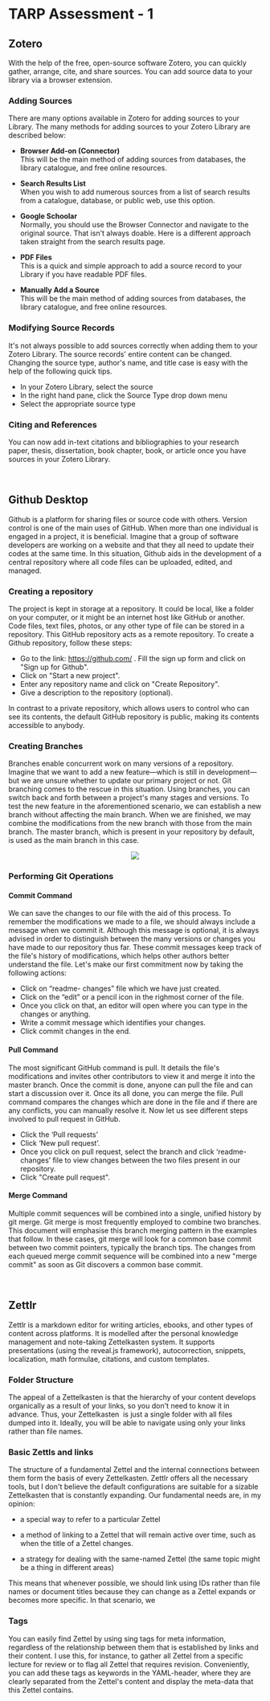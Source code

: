 # TARP Assessment - 1

## Zotero

With the help of the free, open-source software Zotero, you can quickly gather, arrange, cite, and share sources. You can add source data to your library via a browser extension. 

### Adding Sources

There are many options available in Zotero for adding sources to your Library. The many methods for adding sources to your Zotero Library are described below: 

* **Browser Add-on (Connector)** <br>
  This will be the main method of adding sources from databases, the library catalogue, and free online resources.
  
* **Search Results List** <br> 
  When you wish to add numerous sources from a list of search results from a catalogue, database, or public web, use this option.
  
* **Google Schoolar** <br> 
  Normally, you should use the Browser Connector and navigate to the original source. That isn't always doable. Here is a different approach taken straight from the search results page.
  
* **PDF Files** <br>
  This is a quick and simple approach to add a source record to your Library if you have readable PDF files.
  
* **Manually Add a Source** <br>
  This will be the main method of adding sources from databases, the library catalogue, and free online resources.

### Modifying Source Records

It's not always possible to add sources correctly when adding them to your Zotero Library. The source records' entire content can be changed. Changing the source type, author's name, and title case is easy with the help of the following quick tips.

* In your Zotero Library, select the source
* In the right hand pane, click the Source Type drop down menu
* Select the appropriate source type

### Citing and References

You can now add in-text citations and bibliographies to your research paper, thesis, dissertation, book chapter, book, or article once you have sources in your Zotero Library.

<br>

## Github Desktop

Github is a platform for sharing files or source code with others. Version control is one of the main uses of GitHub. When more than one individual is engaged in a project, it is beneficial. Imagine that a group of software developers are working on a website and that they all need to update their codes at the same time. In this situation, Github aids in the development of a central repository where all code files can be uploaded, edited, and managed.

### Creating a repository

The project is kept in storage at a repository. It could be local, like a folder on your computer, or it might be an internet host like GitHub or another. Code files, text files, photos, or any other type of file can be stored in a repository. This GitHub repository acts as a remote repository. To create a Github repository, follow these steps: 

* Go to the link: https://github.com/ . Fill the sign up form and click on "Sign up for Github".
* Click on "Start a new project".
* Enter any repository name and click on "Create Repository". 
* Give a description to the repository (optional).

In contrast to a private repository, which allows users to control who can see its contents, the default GitHub repository is public, making its contents accessible to anybody.

### Creating Branches

Branches enable concurrent work on many versions of a repository. Imagine that we want to add a new feature—which is still in development—but we are unsure whether to update our primary project or not. Git branching comes to the rescue in this situation. Using branches, you can switch back and forth between a project's many stages and versions. To test the new feature in the aforementioned scenario, we can establish a new branch without affecting the main branch. When we are finished, we may combine the modifications from the new branch with those from the main branch. The master branch, which is present in your repository by default, is used as the main branch in this case.

<center><img src="https://i0.wp.com/digitalvarys.com/wp-content/uploads/2019/06/GIT-Branchand-its-Operations.png?fit=1024%2C563&ssl=1"></center>

### Performing Git Operations

#### Commit Command

We can save the changes to our file with the aid of this process. To remember the modifications we made to a file, we should always include a message when we commit it. Although this message is optional, it is always advised in order to distinguish between the many versions or changes you have made to our repository thus far. These commit messages keep track of the file's history of modifications, which helps other authors better understand the file. Let's make our first commitment now by taking the following actions:

* Click on “readme- changes” file which we have just created.
* Click on the “edit” or a pencil icon in the righmost corner of the file.
* Once you click on that, an editor will open where you can type in the changes or anything.
* Write a commit message which identifies your changes.
* Click commit changes in the end.

#### Pull Command

The most significant GitHub command is pull. It details the file's modifications and invites other contributors to view it and merge it into the master branch. Once the commit is done, anyone can pull the file and can start a discussion over it. Once its all done, you can merge the file. Pull command compares the changes which are done in the file and if there are any conflicts, you can manually resolve it. Now let us see different steps involved to pull request in GitHub.

* Click the ‘Pull requests’ 
* Click ‘New pull request’.
* Once you click on pull request, select the branch and click ‘readme- changes’ file to view changes between the two files present in our repository.
* Click "Create pull request".

#### Merge Command

Multiple commit sequences will be combined into a single, unified history by git merge. Git merge is most frequently employed to combine two branches. This document will emphasise this branch merging pattern in the examples that follow. In these cases, git merge will look for a common base commit between two commit pointers, typically the branch tips. The changes from each queued merge commit sequence will be combined into a new "merge commit" as soon as Git discovers a common base commit.

<br>

## Zettlr

Zettlr is a markdown editor for writing articles, ebooks, and other types of content across platforms. It is modelled after the personal knowledge management and note-taking Zettelkasten system. It supports presentations (using the reveal.js framework), autocorrection, snippets, localization, math formulae, citations, and custom templates.

### Folder Structure

The appeal of a Zettelkasten is that the hierarchy of your content develops organically as a result of your links, so you don't need to know it in advance. Thus, your Zettelkasten  is just a single folder with all files dumped into it. Ideally, you will be able to navigate using only your links rather than file names.

### Basic Zettls and links

The structure of a fundamental Zettel and the internal connections between them form the basis of every Zettelkasten. Zettlr offers all the necessary tools, but I don't believe the default configurations are suitable for a sizable Zettelkasten that is constantly expanding. Our fundamental needs are, in my opinion:

* a special way to refer to a particular Zettel

* a method of linking to a Zettel that will remain active over time, such as when the title of a Zettel changes.

* a strategy for dealing with the same-named Zettel (the same topic might be a thing in different areas)

This means that whenever possible, we should link using IDs rather than file names or document titles because they can change as a Zettel expands or becomes more specific. In that scenario, we

### Tags

You can easily find Zettel by using sing tags for meta information, regardless of the relationship between them that is established by links and their content. I use this, for instance, to gather all Zettel from a specific lecture for review or to flag all Zettel that requires revision. Conveniently, you can add these tags as keywords in the YAML-header, where they are clearly separated from the Zettel's content and display the meta-data that this Zettel contains.
